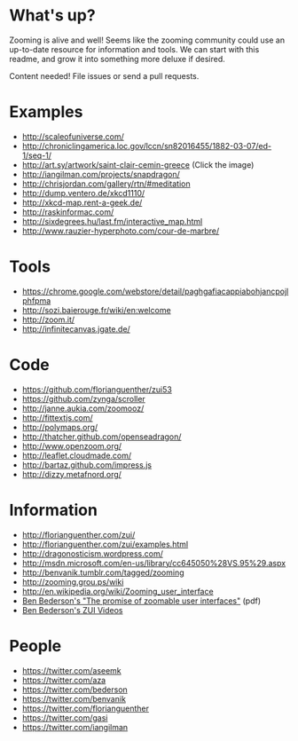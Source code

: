 # What's up?

Zooming is alive and well! Seems like the zooming community could use an up-to-date resource for information and tools. We can start with this readme, and grow it into something more deluxe if desired.

Content needed! File issues or send a pull requests.

# Examples

* http://scaleofuniverse.com/
* http://chroniclingamerica.loc.gov/lccn/sn82016455/1882-03-07/ed-1/seq-1/
* http://art.sy/artwork/saint-clair-cemin-greece (Click the image)
* http://iangilman.com/projects/snapdragon/
* http://chrisjordan.com/gallery/rtn/#meditation
* http://dump.ventero.de/xkcd1110/
* http://xkcd-map.rent-a-geek.de/
* http://raskinformac.com/
* http://sixdegrees.hu/last.fm/interactive_map.html
* http://www.rauzier-hyperphoto.com/cour-de-marbre/

# Tools

* https://chrome.google.com/webstore/detail/paghgafiacappiabohjancpojlphfpma
* http://sozi.baierouge.fr/wiki/en:welcome
* http://zoom.it/
* http://infinitecanvas.jgate.de/

# Code

* https://github.com/florianguenther/zui53
* https://github.com/zynga/scroller
* http://janne.aukia.com/zoomooz/
* http://fittextjs.com/
* http://polymaps.org/
* http://thatcher.github.com/openseadragon/
* http://www.openzoom.org/
* http://leaflet.cloudmade.com/
* http://bartaz.github.com/impress.js
* http://dizzy.metafnord.org/

# Information

* http://florianguenther.com/zui/
* http://florianguenther.com/zui/examples.html
* http://dragonosticism.wordpress.com/
* http://msdn.microsoft.com/en-us/library/cc645050%28VS.95%29.aspx
* http://benvanik.tumblr.com/tagged/zooming
* http://zooming.grou.ps/wiki
* http://en.wikipedia.org/wiki/Zooming_user_interface
* [Ben Bederson's "The promise of zoomable user interfaces"](http://www.cs.umd.edu/~bederson/images/pubs_pdfs/2011_-_BIT_-_Promise_of_ZUIs.pdf) (pdf)
* [Ben Bederson's ZUI Videos](http://www.youtube.com/playlist?list=PL6BF97BA70A36F0CC)

# People

* https://twitter.com/aseemk
* https://twitter.com/aza
* https://twitter.com/bederson
* https://twitter.com/benvanik
* https://twitter.com/florianguenther
* https://twitter.com/gasi
* https://twitter.com/iangilman
